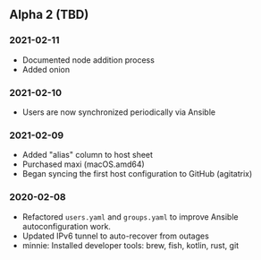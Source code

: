 ## Alpha 2 (TBD)

### 2021-02-11

* Documented node addition process
* Added onion

### 2021-02-10

* Users are now synchronized periodically via Ansible

### 2021-02-09

* Added "alias" column to host sheet
* Purchased maxi (macOS.amd64)
* Began syncing the first host configuration to GitHub (agitatrix)

### 2020-02-08

* Refactored `users.yaml` and `groups.yaml` to improve Ansible autoconfiguration work.
* Updated IPv6 tunnel to auto-recover from outages
* minnie: Installed developer tools: brew, fish, kotlin, rust, git

